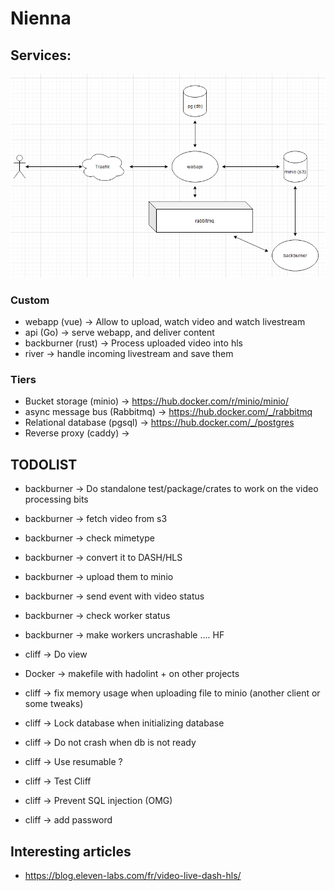 # Nienna

## Services:

![Docs](docs/archi_schema.png)

### Custom
* webapp (vue) -> Allow to upload, watch video and watch livestream
* api (Go) -> serve webapp, and deliver content
* backburner (rust) -> Process uploaded video into hls
* river -> handle incoming livestream and save them

### Tiers
* Bucket storage (minio) -> https://hub.docker.com/r/minio/minio/
* async message bus (Rabbitmq) -> https://hub.docker.com/_/rabbitmq
* Relational database (pgsql) -> https://hub.docker.com/_/postgres
* Reverse proxy (caddy) -> 

## TODOLIST

* backburner -> Do standalone test/package/crates to work on the video processing bits
* backburner -> fetch video from s3
* backburner -> check mimetype
* backburner -> convert it to DASH/HLS
* backburner -> upload them to minio
* backburner -> send event with video status
* backburner -> check worker status
* backburner -> make workers uncrashable .... HF
* cliff -> Do view

* Docker -> makefile with hadolint + on other projects
* cliff -> fix memory usage when uploading file to minio (another client or some tweaks)
* cliff -> Lock database when initializing database
* cliff -> Do not crash when db is not ready
* cliff -> Use resumable ?
* cliff -> Test Cliff
* cliff -> Prevent SQL injection (OMG)
* cliff -> add password

## Interesting articles
* https://blog.eleven-labs.com/fr/video-live-dash-hls/